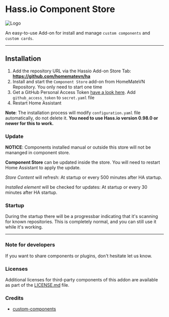 # Hass.io Component Store

![Logo][logo]

An easy-to-use Add-on for install and manage `custom components` and `custom cards`.

***
## Installation
1. Add the repository URL via the Hassio Add-on Store Tab: **https://github.com/homematevn/ha**
2. Install and start the `Component Store` add-on from HomeMateVN Repository. You only need to start one time 
3. Get a GitHub Personal Access Token [have a look here](https://github.com/homematevn/ha/blob/master/componentstore/docs/token.md). Add `github_access_token` to `secret.yaml` file
4. Restart Home Assistant

**Note**: The installation process will modify `configuration.yaml` file automatically, do not delete it.
**You need to use Hass.io version 0.98.0 or newer for this to work.**

### Update
**NOTICE**: Components installed manual or outside this store will not be mananged in component store.

**Component Store** can be updated inside the store. You will need to restart Home Assistant to apply the update.

*Store Content* will refresh: At startup or every 500 minutes after HA startup.

*Installed element* will be checked for updates: At startup or every 30 minutes after HA startup.

### Startup
During the startup there will be a progressbar indicating that it's scanning for known repositories. This is completely normal, and you can still use it while it's working. 

***
### Note for developers
If you want to share components or plugins, don't hesitate let us know.

### Licenses
Additional licenses for third-party components of this addon are available as part of the [LICENSE.md](https://github.com/homematevn/ha/blob/master/componentstore/docs/LICENSE.md) file.
### Credits
- [custom-components](https://hacs.xyz)

[logo]: https://github.com/HomemateVN/ha/raw/master/componentstore/logo.png